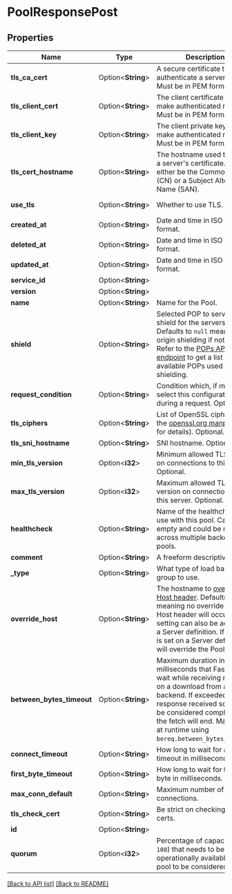 # PoolResponsePost

## Properties

Name | Type | Description | Notes
------------ | ------------- | ------------- | -------------
**tls_ca_cert** | Option<**String**> | A secure certificate to authenticate a server with. Must be in PEM format. | [default to null]
**tls_client_cert** | Option<**String**> | The client certificate used to make authenticated requests. Must be in PEM format. | [default to null]
**tls_client_key** | Option<**String**> | The client private key used to make authenticated requests. Must be in PEM format. | [default to null]
**tls_cert_hostname** | Option<**String**> | The hostname used to verify a server's certificate. It can either be the Common Name (CN) or a Subject Alternative Name (SAN). | [default to null]
**use_tls** | Option<**String**> | Whether to use TLS. | [default to UseTls_no_tls]
**created_at** | Option<**String**> | Date and time in ISO 8601 format. | [readonly]
**deleted_at** | Option<**String**> | Date and time in ISO 8601 format. | [readonly]
**updated_at** | Option<**String**> | Date and time in ISO 8601 format. | [readonly]
**service_id** | Option<**String**> |  | [readonly]
**version** | Option<**String**> |  | [readonly]
**name** | Option<**String**> | Name for the Pool. | 
**shield** | Option<**String**> | Selected POP to serve as a shield for the servers. Defaults to `null` meaning no origin shielding if not set. Refer to the [POPs API endpoint](https://www.fastly.com/documentation/reference/api/utils/pops/) to get a list of available POPs used for shielding. | [default to null]
**request_condition** | Option<**String**> | Condition which, if met, will select this configuration during a request. Optional. | 
**tls_ciphers** | Option<**String**> | List of OpenSSL ciphers (see the [openssl.org manpages](https://www.openssl.org/docs/man1.1.1/man1/ciphers.html) for details). Optional. | 
**tls_sni_hostname** | Option<**String**> | SNI hostname. Optional. | 
**min_tls_version** | Option<**i32**> | Minimum allowed TLS version on connections to this server. Optional. | 
**max_tls_version** | Option<**i32**> | Maximum allowed TLS version on connections to this server. Optional. | 
**healthcheck** | Option<**String**> | Name of the healthcheck to use with this pool. Can be empty and could be reused across multiple backend and pools. | 
**comment** | Option<**String**> | A freeform descriptive note. | 
**_type** | Option<**String**> | What type of load balance group to use. | 
**override_host** | Option<**String**> | The hostname to [override the Host header](https://www.fastly.com/documentation/guides/full-site-delivery/domains-and-origins/specifying-an-override-host/). Defaults to `null` meaning no override of the Host header will occur. This setting can also be added to a Server definition. If the field is set on a Server definition it will override the Pool setting. | [default to null]
**between_bytes_timeout** | Option<**String**> | Maximum duration in milliseconds that Fastly will wait while receiving no data on a download from a backend. If exceeded, the response received so far will be considered complete and the fetch will end. May be set at runtime using `bereq.between_bytes_timeout`. | 
**connect_timeout** | Option<**String**> | How long to wait for a timeout in milliseconds. | 
**first_byte_timeout** | Option<**String**> | How long to wait for the first byte in milliseconds. | 
**max_conn_default** | Option<**String**> | Maximum number of connections. | [default to 200]
**tls_check_cert** | Option<**String**> | Be strict on checking TLS certs. | 
**id** | Option<**String**> |  | [readonly]
**quorum** | Option<**i32**> | Percentage of capacity (`0-100`) that needs to be operationally available for a pool to be considered up. | [default to 75]

[[Back to API list]](../README.md#documentation-for-api-endpoints) [[Back to README]](../README.md)


